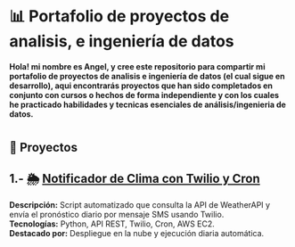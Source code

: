 # 📊 Portafolio de proyectos de analisis, e ingeniería de datos
#### Hola! mi nombre es Angel, y cree este repositorio para compartir mi portafolio de proyectos de analisis e ingeniería de datos (el cual sigue en desarrollo), aqui encontrarás proyectos que han sido completados en conjunto con cursos o hechos de forma independiente y con los cuales he practicado habilidades y tecnicas esenciales de análisis/ingenieria de datos.
#
## 📁 Proyectos
## 1.- 🌦️ [Notificador de Clima con Twilio y Cron](https://github.com/LangelCr/proyecto_clima)
**Descripción:** Script automatizado que consulta la API de WeatherAPI y envía el pronóstico diario por mensaje SMS usando Twilio.  
**Tecnologías:** Python, API REST, Twilio, Cron, AWS EC2.  
**Destacado por:** Despliegue en la nube y ejecución diaria automática.
